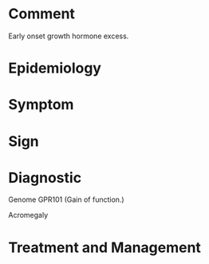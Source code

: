 # Comment

Early onset growth hormone excess.

# Epidemiology

# Symptom

# Sign

# Diagnostic

Genome GPR101
(Gain of function.)

Acromegaly

# Treatment and Management

